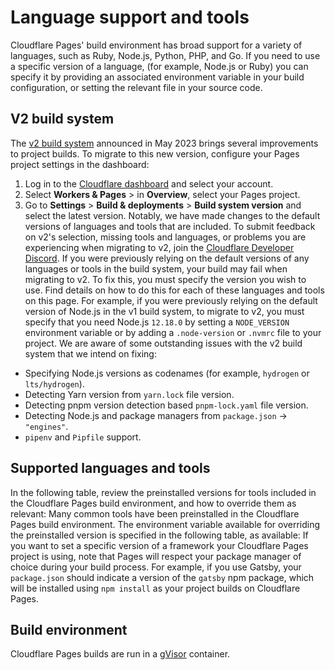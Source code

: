 # Language support and tools
Cloudflare Pages' build environment has broad support for a variety of languages, such as Ruby, Node.js, Python, PHP, and Go.
If you need to use a specific version of a language, (for example, Node.js or Ruby) you can specify it by providing an associated environment variable in your build configuration, or setting the relevant file in your source code.
## V2 build system
The [v2 build system](https://blog.cloudflare.com/moderizing-cloudflare-pages-builds-toolbox/) announced in May 2023 brings several improvements to project builds. To migrate to this new version, configure your Pages project settings in the dashboard:
1. Log in to the [Cloudflare dashboard](https://dash.cloudflare.com) and select your account.
2. Select **Workers & Pages** > in **Overview**, select your Pages project.
3. Go to **Settings** > **Build & deployments** > **Build system version** and select the latest version.
Notably, we have made changes to the default versions of languages and tools that are included. To submit feedback on v2's selection, missing tools and languages, or problems you are experiencing when migrating to v2, join the [Cloudflare Developer Discord](https://discord.com/invite/cloudflaredev).
If you were previously relying on the default versions of any languages or tools in the build system, your build may fail when migrating to v2. To fix this, you must specify the version you wish to use. Find details on how to do this for each of these languages and tools on this page. For example, if you were previously relying on the default version of Node.js in the v1 build system, to migrate to v2, you must specify that you need Node.js `12.18.0` by setting a `NODE_VERSION` environment variable or by adding a `.node-version` or `.nvmrc` file to your project.
We are aware of some outstanding issues with the v2 build system that we intend on fixing:
- Specifying Node.js versions as codenames (for example, `hydrogen` or `lts/hydrogen`).
- Detecting Yarn version from `yarn.lock` file version.
- Detecting pnpm version detection based `pnpm-lock.yaml` file version.
- Detecting Node.js and package managers from `package.json` -> `"engines"`.
- `pipenv` and `Pipfile` support.
## Supported languages and tools
In the following table, review the preinstalled versions for tools included in the Cloudflare Pages build environment, and how to override them as relevant:
Many common tools have been preinstalled in the Cloudflare Pages build environment. The environment variable available for overriding the preinstalled version is specified in the following table, as available:
If you want to set a specific version of a framework your Cloudflare Pages project is using, note that Pages will respect your package manager of choice during your build process. For example, if you use Gatsby, your `package.json` should indicate a version of the `gatsby` npm package, which will be installed using `npm install` as your project builds on Cloudflare Pages.
## Build environment
Cloudflare Pages builds are run in a [gVisor](https://gvisor.dev/docs/) container.
